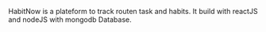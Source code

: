 HabitNow is a plateform to track routen task and habits. It build with reactJS and nodeJS with mongodb Database.

